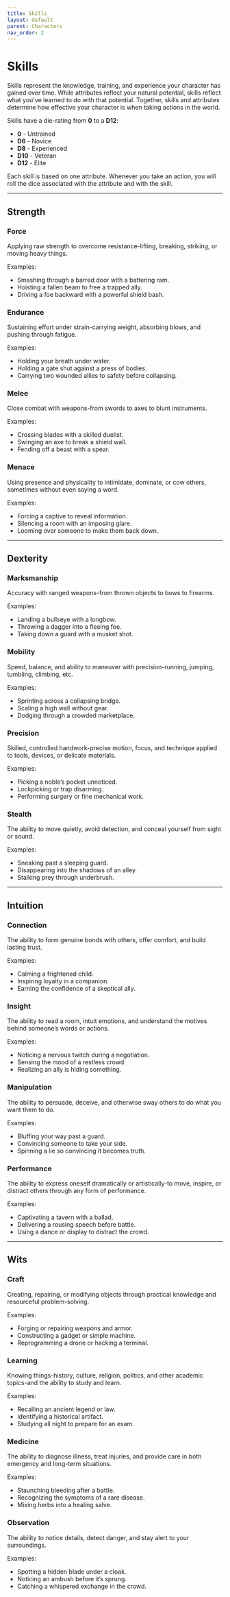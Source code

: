 ```yaml
---
title: Skills
layout: default
parent: Characters
nav_order: 2
---
```


# Skills
Skills represent the knowledge, training, and experience your character has gained over time. While attributes reflect your natural potential, skills reflect what you've learned to do with that potential. Together, skills and attributes determine how effective your character is when taking actions in the world.

Skills have a die-rating from **0** to a **D12**:
- **0** - Untrained
- **D6** - Novice
- **D8** - Experienced
- **D10** - Veteran
- **D12** - Elite

Each skill is based on one attribute. Whenever you take an action, you will roll the dice associated with the attribute and with the skill.

---

## Strength

### Force
Applying raw strength to overcome resistance-lifting, breaking, striking, or moving heavy things.

Examples:
- Smashing through a barred door with a battering ram.
- Hoisting a fallen beam to free a trapped ally.
- Driving a foe backward with a powerful shield bash.

### Endurance
Sustaining effort under strain-carrying weight, absorbing blows, and pushing through fatigue.

Examples:
- Holding your breath under water.
- Holding a gate shut against a press of bodies.
- Carrying two wounded allies to safety before collapsing.

### Melee
Close combat with weapons-from swords to axes to blunt instruments.

Examples:
- Crossing blades with a skilled duelist.
- Swinging an axe to break a shield wall.
- Fending off a beast with a spear.

### Menace
Using presence and physicality to intimidate, dominate, or cow others, sometimes without even saying a word.

Examples:
- Forcing a captive to reveal information.
- Silencing a room with an imposing glare.
- Looming over someone to make them back down.

---

## Dexterity

### Marksmanship
Accuracy with ranged weapons-from thrown objects to bows to firearms.

Examples:
- Landing a bullseye with a longbow.
- Throwing a dagger into a fleeing foe.
- Taking down a guard with a musket shot.

### Mobility
Speed, balance, and ability to maneuver with precision-running, jumping, tumbling, climbing, etc.

Examples:
- Sprinting across a collapsing bridge.
- Scaling a high wall without gear.
- Dodging through a crowded marketplace.

### Precision
Skilled, controlled handwork-precise motion, focus, and technique applied to tools, devices, or delicate materials.

Examples:
- Picking a noble’s pocket unnoticed.
- Lockpicking or trap disarming.
- Performing surgery or fine mechanical work.

### Stealth
The ability to move quietly, avoid detection, and conceal yourself from sight or sound.

Examples:
- Sneaking past a sleeping guard.
- Disappearing into the shadows of an alley.
- Stalking prey through underbrush.

---

## Intuition

### Connection
The ability to form genuine bonds with others, offer comfort, and build lasting trust.

Examples:
- Calming a frightened child.
- Inspiring loyalty in a companion.
- Earning the confidence of a skeptical ally.

### Insight
The ability to read a room, intuit emotions, and understand the motives behind someone’s words or actions.

Examples:
- Noticing a nervous twitch during a negotiation.
- Sensing the mood of a restless crowd.
- Realizing an ally is hiding something.

### Manipulation
The ability to persuade, deceive, and otherwise sway others to do what you want them to do.

Examples:
- Bluffing your way past a guard.
- Convincing someone to take your side.
- Spinning a lie so convincing it becomes truth.

### Performance
The ability to express oneself dramatically or artistically-to move, inspire, or distract others through any form of performance.

Examples:
- Captivating a tavern with a ballad.
- Delivering a rousing speech before battle.
- Using a dance or display to distract the crowd.

---

## Wits

### Craft
Creating, repairing, or modifying objects through practical knowledge and resourceful problem-solving.

Examples:
- Forging or repairing weapons and armor.
- Constructing a gadget or simple machine.
- Reprogramming a drone or hacking a terminal.

### Learning
Knowing things-history, culture, religion, politics, and other academic topics-and the ability to study and learn.

Examples:
- Recalling an ancient legend or law.
- Identifying a historical artifact.
- Studying all night to prepare for an exam.

### Medicine
The ability to diagnose illness, treat injuries, and provide care in both emergency and long-term situations.

Examples:
- Staunching bleeding after a battle.
- Recognizing the symptoms of a rare disease.
- Mixing herbs into a healing salve.

### Observation
The ability to notice details, detect danger, and stay alert to your surroundings.

Examples:
- Spotting a hidden blade under a cloak.
- Noticing an ambush before it’s sprung.
- Catching a whispered exchange in the crowd.
